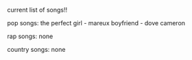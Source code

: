 current list of songs!!

pop songs:
  the perfect girl - mareux
  boyfriend - dove cameron
  
rap songs:
  none

country songs:
  none
